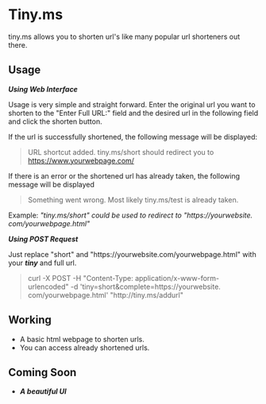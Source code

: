 # Tiny.ms

tiny.ms allows you to shorten url's like many popular url shorteners out there.

Usage
-------

***Using Web Interface***

Usage is very simple and straight forward. Enter the original url you want to shorten to the "Enter Full URL:" field and the desired url in the following field and click the shorten button.

If the url is successfully shortened, the following message will be displayed:

>URL shortcut added. tiny.ms/short should redirect you to https://www.yourwebpage.com/

If there is an error or the shortened url has already taken, the following message will be displayed 

>Something went wrong. Most likely tiny.ms/test is already taken.

Example:
*"tiny.&#8203;ms/short" could be used to redirect to "https&#8203;://yourwebsite.&#8203;com/yourwebpage.html"*

***Using POST Request***

Just replace "short" and "https&#8203;://yourwebsite.&#8203;com/yourwebpage.html" with your ***tiny*** and full url.

>curl -X POST -H "Content-Type: application/x-www-form-urlencoded" -d 'tiny=short&complete=https​://yourwebsite.​com/yourwebpage.html' "http​://tiny.​ms/addurl"

Working
-------
- A basic html webpage to shorten urls.
- You can access already shortened urls.

Coming Soon
-----------
- ***A beautiful UI***
